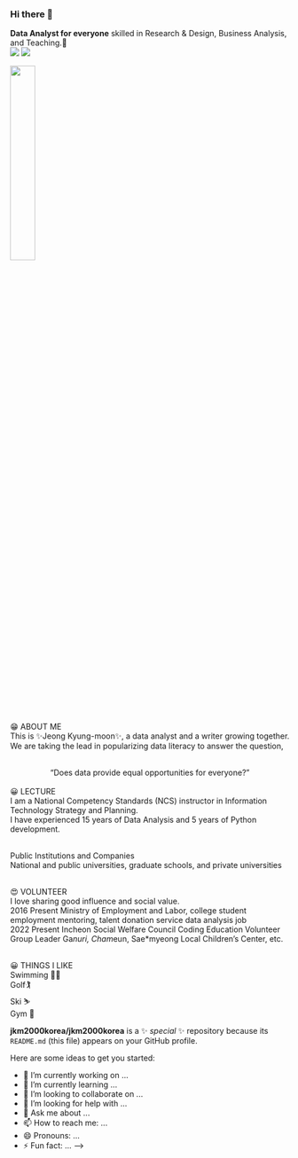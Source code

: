 ### Hi there 👋
<b>Data Analyst for everyone</b> skilled in Research & Design, Business Analysis, and Teaching.🚀<br>
<img src="https://img.shields.io/badge/powerbi-3DD6AB?style=flat-square&logo=powerbi&logoColor=white"/>
<img src="https://img.shields.io/badge/python-3DD84?style=flat-square&logo=python&logoColor=white"/>

<img src = "https://github.com/jkm2000korea/jkm2000korea/assets/77305773/10ae7e94-8f02-43ff-a361-2d21eb2ce174" width="30%" height="30%" align="center">

  😁 ABOUT ME<br>
  This is ✨Jeong Kyung-moon✨, a data analyst and a writer growing together.<br>
  We are taking the lead in popularizing data literacy to answer the question, <br><br>
  <div align="center">
  “Does data provide equal opportunities for everyone?”<br><br>
  </div>
  😀 LECTURE<br>
  I am a National Competency Standards (NCS) instructor in Information Technology Strategy and Planning.<br>
  I have experienced 15 years of Data Analysis and 5 years of Python development.<br><br>
  
  <Data Literacy> Public Institutions and Companies<br>
  <Data Analysis> National and public universities, graduate schools, and private universities<br><br>

  😍 VOLUNTEER<br>
  I love sharing good influence and social value.<br>
  2016 Present Ministry of Employment and Labor, college student employment mentoring, talent donation service data analysis job<br>
  2022 Present Incheon Social Welfare Council Coding Education Volunteer Group Leader Ga*nuri, Cham*eun, Sae*myeong Local Children’s Center, etc.<br><br>
 
  😀 THINGS I LIKE<br>
  Swimming 🏊‍♂️<br>
  Golf🏌<br>
  Ski ⛷<br>
  Gym 💪<br>


**jkm2000korea/jkm2000korea** is a ✨ _special_ ✨ repository because its `README.md` (this file) appears on your GitHub profile.

Here are some ideas to get you started:

- 🔭 I’m currently working on ...
- 🌱 I’m currently learning ...
- 👯 I’m looking to collaborate on ...
- 🤔 I’m looking for help with ...
- 💬 Ask me about ...
- 📫 How to reach me: ...
- 😄 Pronouns: ...
- ⚡ Fun fact: ...
-->
